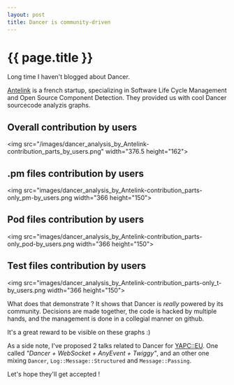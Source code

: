 ```yaml
---
layout: post
title: Dancer is community-driven
---
```


# {{ page.title }}

Long time I haven't blogged about Dancer.

[Antelink](http://www.antelink.com/) is a french startup, specializing in
Software Life Cycle Management and Open Source Component Detection. They
provided us with cool Dancer sourcecode analyzis graphs.

## Overall contribution by users

<img src="/images/dancer_analysis_by_Antelink-contribution_parts_by_users.png" width="376.5 height="162">

## .pm files contribution by users

<img src="images/dancer_analysis_by_Antelink-contribution_parts-only_pm-by_users.png width="366 height="150">

## Pod files contribution by users

<img src="images/dancer_analysis_by_Antelink-contribution_parts-only_pod-by_users.png width="366 height="150">

## Test files contribution by users

<img src="images/dancer_analysis_by_Antelink-contribution_parts-only_t-by_users.png width="366 height="150">

What does that demonstrate ? It shows that Dancer is *really* powered by its
community. Decisions are made together, the code is hacked by multiple hands,
and the management is done in a collegial manner on github.

It's a great reward to be visible on these graphs :)

As a side note, I've proposed 2 talks related to Dancer for
[YAPC::EU](http://act.yapc.eu/ye2012/). One called *"Dancer + WebSocket +
AnyEvent + Twiggy"*, and an other one mixing `Dancer`, `Log::Message::Structured` and `Message::Passing`.

Let's hope they'll get accepted !


